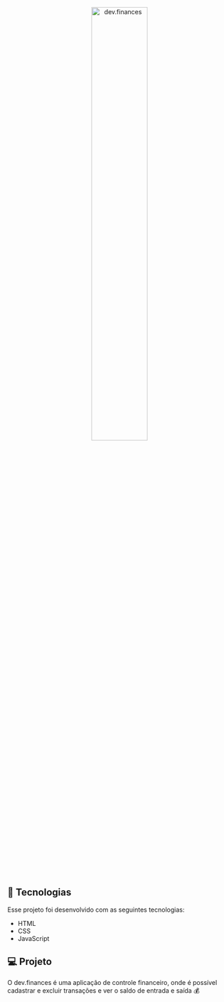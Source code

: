
<p align="center">
  <img alt="dev.finances" src="https://raw.githubusercontent.com/rocketseat-education/maratona-discover-01/89dc497b1993fefa786bed4bcd301a6bead75db4/.github/logo.svg" width="50%">
</p>

## 🚀 Tecnologias

Esse projeto foi desenvolvido com as seguintes tecnologias:

- HTML
- CSS
- JavaScript

## 💻 Projeto

O dev.finances é uma aplicação de controle financeiro, onde é possível cadastrar e excluir transações e ver o saldo de entrada e saída 💰
